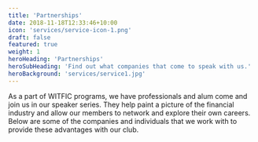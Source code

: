 ```yaml
---
title: 'Partnerships'
date: 2018-11-18T12:33:46+10:00
icon: 'services/service-icon-1.png'
draft: false
featured: true
weight: 1
heroHeading: 'Partnerships'
heroSubHeading: 'Find out what companies that come to speak with us.'
heroBackground: 'services/service1.jpg'
---
```


As a part of WITFIC programs, we have professionals and alum come and join us in our speaker series. They help paint a picture of the financial industry and allow our members to network and explore their own careers. Below are some of the companies and individuals that we work with to provide these advantages with our club.